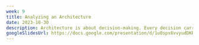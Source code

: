 ```yaml
---
week: 9
title: Analyzing an Architecture
date: 2023-10-30
description: Architecture is about decision-making. Every decision carries with it an element of risk, some probability that an issue will occur. Identifying architectural risk early is a key part of project success. Doing so allows the project team to mitigate these risks ahead of time before things go wrong. This lecture will talk about how to identify risks in an existing system and some potential mitigation strategies.
googleSlidesUrl: https://docs.google.com/presentation/d/1u0spx8vvyudDKRAOF3fgR-qIekxg6CzFjyuEtL2pcd0/
---
```

